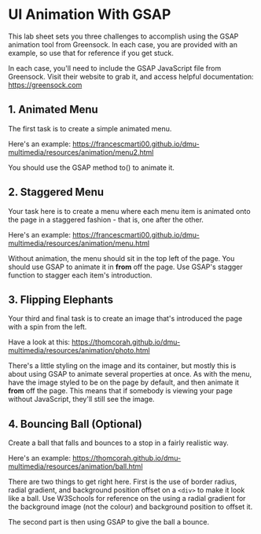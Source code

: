 # UI Animation With GSAP

This lab sheet sets you three challenges to accomplish using the GSAP animation tool from Greensock. In each case, you are provided with an example, so use that for reference if you get stuck.

In each case, you'll need to include the GSAP JavaScript file from Greensock. Visit their website to grab it, and access helpful documentation: <https://greensock.com>

## 1. Animated Menu

The first task is to create a simple animated menu.

Here's an example: <https://francescmarti00.github.io/dmu-multimedia/resources/animation/menu2.html>

You should use the GSAP method to() to animate it. 

## 2. Staggered Menu

Your task here is to create a menu where each menu item is animated onto the page in a staggered fashion - that is, one after the other.

Here's an example: <https://francescmarti00.github.io/dmu-multimedia/resources/animation/menu.html>

Without animation, the menu should sit in the top left of the page. You should use GSAP to animate it in **from** off the page. Use GSAP's stagger function to stagger each item's introduction.


## 3. Flipping Elephants

Your third and final task is to create an image that's introduced the page with a spin from the left.

Have a look at this: <https://thomcorah.github.io/dmu-multimedia/resources/animation/photo.html>

There's a little styling on the image and its container, but mostly this is about using GSAP to animate several properties at once. As with the menu, have the image styled to be on the page by default, and then animate it **from** off the page. This means that if somebody is viewing your page without JavaScript, they'll still see the image.

## 4. Bouncing Ball (Optional)

Create a ball that falls and bounces to a stop in a fairly realistic way.

Here's an example: <https://thomcorah.github.io/dmu-multimedia/resources/animation/ball.html>

There are two things to get right here. First is the use of border radius, radial gradient, and background position offset on a `<div>` to make it look like a ball. Use W3Schools for reference on the using a radial gradient for the background image (not the colour) and background position to offset it.

The second part is then using GSAP to give the ball a bounce.

